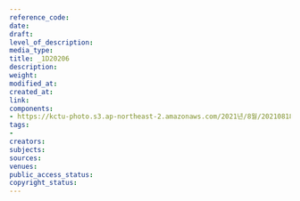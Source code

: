 ```yaml
---
reference_code: 
date: 
draft: 
level_of_description: 
media_type: 
title: _1D20206
description: 
weight: 
modified_at: 
created_at: 
link: 
components:
- https://kctu-photo.s3.ap-northeast-2.amazonaws.com/2021년/8월/20210818_양경수+민주노총+위원장+출입기자단+기자간담회/_1D20206.jpg
tags:
- 
creators: 
subjects: 
sources: 
venues: 
public_access_status: 
copyright_status: 
---
```

